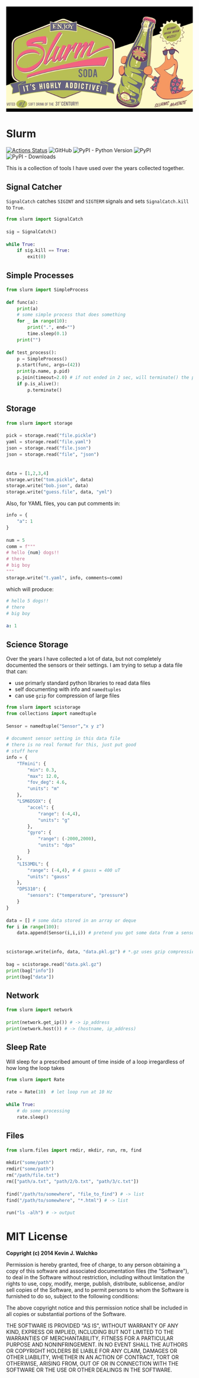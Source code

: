 ![](https://github.com/MomsFriendlyRobotCompany/slurm/blob/master/pics/slurm.jpg?raw=true)

# Slurm

[![Actions Status](https://github.com/MomsFriendlyRobotCompany/slurm/workflows/walchko%20pytest/badge.svg)](https://github.com/MomsFriendlyRobotCompany/slurm/actions)
![GitHub](https://img.shields.io/github/license/MomsFriendlyRobotCompany/slurm)
![PyPI - Python Version](https://img.shields.io/pypi/pyversions/slurm)
![PyPI](https://img.shields.io/pypi/v/slurm)
![PyPI - Downloads](https://img.shields.io/pypi/dm/slurm?color=aqua)

This is a collection of tools I have used over the years collected together.

## Signal Catcher

`SignalCatch` catches `SIGINT` and `SIGTERM` signals and sets
`SignalCatch.kill` to `True`.

```python
from slurm import SignalCatch

sig = SignalCatch()

while True:
    if sig.kill == True:
        exit(0)
```

## Simple Processes

```python
from slurm import SimpleProcess

def func(a):
    print(a)
    # some simple process that does something
    for _ in range(10):
        print(".", end="")
        time.sleep(0.1)
    print("")

def test_process():
    p = SimpleProcess()
    p.start(func, args=(42))
    print(p.name, p.pid)
    p.join(timeout=2.0) # if not ended in 2 sec, will terminate() the process
    if p.is_alive():
        p.terminate()
```

## Storage

```python
from slurm import storage

pick = storage.read("file.pickle")
yaml = storage.read("file.yaml")
json = storage.read("file.json")
json = storage.read("file", "json")


data = [1,2,3,4]
storage.write("tom.pickle", data)
storage.write("bob.json", data)
storage.write("guess.file", data, "yml")
```

Also, for YAML files, you can put comments in:

```python
info = {
    "a": 1
}

num = 5
comm = f"""
# hello {num} dogs!!
# there
# big boy
"""
storage.write("t.yaml", info, comments=comm)
```

which will produce:

```yaml
# hello 5 dogs!!
# there
# big boy

a: 1
```

## Science Storage

Over the years I have collected a lot of data, but not completely documented
the sensors or their settings. I am trying to setup a data file that can:

- use primarly standard python libraries to read data files
- self documenting with info and `namedtuples`
- can use `gzip` for compression of large files

```python
from slurm import scistorage
from collections import namedtuple

Sensor = namedtuple("Sensor","x y z")

# document sensor setting in this data file
# there is no real format for this, just put good
# stuff here
info = {
    "TFmini": {
        "min": 0.3,
        "max": 12.0,
        "fov_deg": 4.6,
        "units": "m"
    },
    "LSM6DSOX": {
        "accel": {
            "range": (-4,4),
            "units": "g"
        },
        "gyro": {
            "range": (-2000,2000),
            "units": "dps"
        }
    },
    "LIS3MDL": {
        "range": (-4,4), # 4 gauss = 400 uT
        "units": "gauss"
    },
    "DPS310": {
        "sensors": ("temperature", "pressure")
    }
}

data = [] # some data stored in an array or deque
for i in range(100):
    data.append(Sensor(i,i,i)) # pretend you got some data from a sensor


scistorage.write(info, data, "data.pkl.gz") # *.gz uses gzip compression

bag = scistorage.read("data.pkl.gz")
print(bag["info"])
print(bag["data"])
```

## Network

```python
from slurm import network

print(network.get_ip()) # -> ip_address
print(network.host()) # -> (hostname, ip_address)
```

## Sleep Rate

Will sleep for a prescribed amount of time inside of a loop
irregardless of how long the loop takes

```python
from slurm import Rate

rate = Rate(10)  # let loop run at 10 Hz

while True:
    # do some processing
    rate.sleep()
```

## Files

```python
from slurm.files import rmdir, mkdir, run, rm, find

mkdir("some/path")
rmdir("some/path")
rm("/path/file.txt")
rm(["path/a.txt", "path/2/b.txt", "path/3/c.txt"])

find("/path/to/somewhere", "file_to_find") # -> list
find("/path/to/somewhere", "*.html") # -> list

run("ls -alh") # -> output
```

# MIT License

**Copyright (c) 2014 Kevin J. Walchko**

Permission is hereby granted, free of charge, to any person obtaining a copy of this software and associated documentation files (the "Software"), to deal in the Software without restriction, including without limitation the rights to use, copy, modify, merge, publish, distribute, sublicense, and/or sell copies of the Software, and to permit persons to whom the Software is furnished to do so, subject to the following conditions:

The above copyright notice and this permission notice shall be included in all copies or substantial portions of the Software.

THE SOFTWARE IS PROVIDED "AS IS", WITHOUT WARRANTY OF ANY KIND, EXPRESS OR IMPLIED, INCLUDING BUT NOT LIMITED TO THE WARRANTIES OF MERCHANTABILITY, FITNESS FOR A PARTICULAR PURPOSE AND NONINFRINGEMENT. IN NO EVENT SHALL THE AUTHORS OR COPYRIGHT HOLDERS BE LIABLE FOR ANY CLAIM, DAMAGES OR OTHER LIABILITY, WHETHER IN AN ACTION OF CONTRACT, TORT OR OTHERWISE, ARISING FROM, OUT OF OR IN CONNECTION WITH THE SOFTWARE OR THE USE OR OTHER DEALINGS IN THE SOFTWARE.
